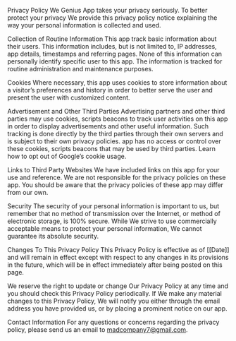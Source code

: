 Privacy Policy
We Genius App takes your privacy seriously. To better protect your privacy We provide this privacy policy notice explaining the way your personal information is collected and used.

Collection of Routine Information
This app track basic information about their users. This information includes, but is not limited to, IP addresses, app details, timestamps and referring pages. None of this information can personally identify specific user to this app. The information is tracked for routine administration and maintenance purposes.

Cookies
Where necessary, this app uses cookies to store information about a visitor’s preferences and history in order to better serve the user and present the user with customized content.

Advertisement and Other Third Parties
Advertising partners and other third parties may use cookies, scripts  beacons to track user activities on this app in order to display advertisements and other useful information. Such tracking is done directly by the third parties through their own servers and is subject to their own privacy policies. app has no access or control over these cookies, scripts  beacons that may be used by third parties. Learn how to opt out of Google’s cookie usage.

Links to Third Party Websites
We have included links on this app for your use and reference. We are not responsible for the privacy policies on these app. You should be aware that the privacy policies of these app may differ from our own.

Security
The security of your personal information is important to us, but remember that no method of transmission over the Internet, or method of electronic storage, is 100% secure. While We strive to use commercially acceptable means to protect your personal information, We cannot guarantee its absolute security.

Changes To This Privacy Policy
This Privacy Policy is effective as of [[Date]] and will remain in effect except with respect to any changes in its provisions in the future, which will be in effect immediately after being posted on this page.

We reserve the right to update or change Our Privacy Policy at any time and you should check this Privacy Policy periodically. If We make any material changes to this Privacy Policy, We will notify you either through the email address you have provided us, or by placing a prominent notice on our app.

Contact Information
For any questions or concerns regarding the privacy policy, please send us an email to madcompany7@gmail.com.
